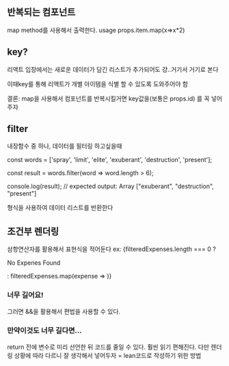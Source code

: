 ## 반복되는 컴포넌트

map method를 사용해서 출력한다.
usage
props.item.map(x=>x\*2)

## key?

리액트 입장에서는 새로운 데이터가 담긴 리스트가 추가되어도 걍..거기서 거기로 본다

이때key를 통해 리액트가 개별 아이템을 식별 할 수 있도록 도와주어야 함

결론: map을 사용해서 컴포넌트를 반복시킬거면 key값을(보통은 props.id) 를 꼭 넣어주자

## filter

내장함수 중 하나, 데이터를 필터링 하고싶을때

const words = ['spray', 'limit', 'elite', 'exuberant', 'destruction', 'present'];

const result = words.filter(word => word.length > 6);

console.log(result);
// expected output: Array ["exuberant", "destruction", "present"]

형식을 사용하여 데이터 리스트를 반환한다

## 조건부 렌더링

삼항연산자를 활용해서 표현식을 적어둔다
ex: {filteredExpenses.length === 0 ? <p>No Expenes Found</p> : filteredExpenses.map(expense => <ExpenseItem key={expense.id} title={expense.title} amount={expense.amount} date={expense.date} />)}

### 너무 길어요!

그러면 &&을 활용해서 편법을 사용할 수 있다.

### 만약이것도 너무 길다면...

return 전에 변수로 미리 선언한 뒤 코드를 줄일 수 있다. 훨씬 읽기 편해진다. 다만 렌더링 상황에 따라 다르니 잘 생각해서 넣어두자
= lean코드로 작성하기 위한 방법
